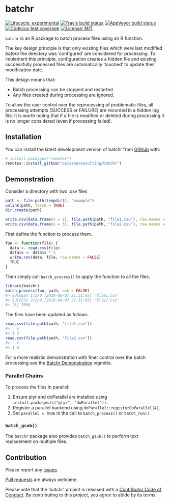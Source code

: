 
<!-- README.md is generated from README.Rmd. Please edit that file -->

# batchr

<!-- badges: start -->

[![Lifecycle:
experimental](https://img.shields.io/badge/lifecycle-experimental-orange.svg)](https://www.tidyverse.org/lifecycle/#experimental)
[![Travis build
status](https://travis-ci.com/poissonconsulting/batchr.svg?branch=master)](https://travis-ci.com/poissonconsulting/batchr)
[![AppVeyor build
status](https://ci.appveyor.com/api/projects/status/github/poissonconsulting/batchr?branch=master&svg=true)](https://ci.appveyor.com/project/poissonconsulting/batchr)
[![Codecov test
coverage](https://codecov.io/gh/poissonconsulting/batchr/branch/master/graph/badge.svg)](https://codecov.io/gh/poissonconsulting/batchr?branch=master)
[![License:
MIT](https://img.shields.io/badge/License-MIT-green.svg)](https://opensource.org/licenses/MIT)
<!-- badges: end -->

`batchr` is an R package to batch process files using an R function.

The key design principle is that only existing files which were last
modified *before* the directory was ‘configured’ are considered for
processing. To implement this principle, configuration creates a hidden
file and existing successfully processed files are automatically
‘touched’ to update their modification date.

This design means that:

  - Batch processing can be stopped and restarted.
  - Any files created during processing are ignored.

To allow the user control over the reprocessing of problematic files,
all processing attempts (SUCCESS or FAILURE) are recorded in a hidden
log file. It is worth noting that if a file is modified or deleted
during processing it is no longer considered (even if processing
failed).

## Installation

You can install the latest development version of batchr from
[GitHub](https://github.com/poissonconsulting/batchr) with:

``` r
# install.packages("remotes")
remotes::install_github("poissonconsulting/batchr")
```

## Demonstration

Consider a directory with two .csv files

``` r
path <- file.path(tempdir(), "example")
unlink(path, force = TRUE)
dir.create(path)

write.csv(data.frame(x = 1), file.path(path, "file1.csv"), row.names = FALSE)
write.csv(data.frame(x = 3), file.path(path, "file2.csv"), row.names = FALSE)
```

First define the function to process them.

``` r
fun <- function(file) {
  data <- read.csv(file)
  data$x <- data$x * 2
  write.csv(data, file, row.names = FALSE)
  TRUE
}
```

Then simply call `batch_process()` to apply the function to all the
files.

``` r
library(batchr)
batch_process(fun, path, ask = FALSE)
#> SUCCESS 1/2/0 [2019-08-07 21:31:05] 'file1.csv'
#> SUCCESS 2/2/0 [2019-08-07 21:31:05] 'file2.csv'
#> [1] TRUE
```

The files have been updated as follows.

``` r
read.csv(file.path(path, "file1.csv"))
#>   x
#> 1 2
read.csv(file.path(path, "file2.csv"))
#>   x
#> 1 6
```

For a more realistic demonstration with finer control over the batch
processing see the [Batchr
Demonstration](https://poissonconsulting.github.io/batchr/articles/batchr-demo.html)
vignette.

### Parallel Chains

To process the files in parallel:

1)  Ensure plyr and doParallel are installed using
    `install.packages(c("plyr", "doParallel"))`.
2)  Register a parallel backend using
    `doParallel::registerDoParallel(4)`.
3)  Set `parallel = TRUE` in the call to `batch_process()` or
    `batch_run()`.

### `batch_gsub()`

The `batchr` package also provides `batch_gsub()` to perform text
replacement on multiple files.

## Contribution

Please report any
[issues](https://github.com/poissonconsulting/batchr/issues).

[Pull requests](https://github.com/poissonconsulting/batchr/pulls) are
always welcome.

Please note that the ‘batchr’ project is released with a [Contributor
Code of
Conduct](https://poissonconsulting.github.io/batchr/CODE_OF_CONDUCT.html).
By contributing to this project, you agree to abide by its terms.
